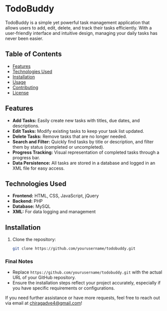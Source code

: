 # TodoBuddy

TodoBuddy is a simple yet powerful task management application that allows users to add, edit, delete, and track their tasks efficiently. With a user-friendly interface and intuitive design, managing your daily tasks has never been easier.

## Table of Contents

- [Features](#features)
- [Technologies Used](#technologies-used)
- [Installation](#installation)
- [Usage](#usage)
- [Contributing](#contributing)
- [License](#license)

## Features

- **Add Tasks:** Easily create new tasks with titles, due dates, and descriptions.
- **Edit Tasks:** Modify existing tasks to keep your task list updated.
- **Delete Tasks:** Remove tasks that are no longer needed.
- **Search and Filter:** Quickly find tasks by title or description, and filter them by status (completed or uncompleted).
- **Progress Tracking:** Visual representation of completed tasks through a progress bar.
- **Data Persistence:** All tasks are stored in a database and logged in an XML file for easy access.

## Technologies Used

- **Frontend:** HTML, CSS, JavaScript, jQuery
- **Backend:** PHP
- **Database:** MySQL
- **XML:** For data logging and management

## Installation

1. Clone the repository:
   ```bash
   git clone https://github.com/yourusername/todobuddy.git

### Final Notes
- Replace `https://github.com/yourusername/todobuddy.git` with the actual URL of your GitHub repository.
- Ensure the installation steps reflect your project accurately, especially if you have specific requirements or configurations.

If you need further assistance or have more requests, feel free to reach out via email at chiragadve4@gmail.com!
